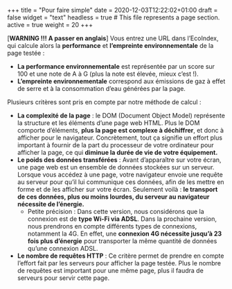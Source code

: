 +++
title = "Pour faire simple"
date = 2020-12-03T12:22:02+01:00
draft = false
widget = "text"
headless = true  # This file represents a page section.
active = true
weight = 20
+++

[**WARNING !!! A passer en anglais**] Vous entrez une URL dans l’EcoIndex, qui calcule alors la **performance** et
**l’empreinte environnementale** de la page testée :

- **La performance environnementale** est représentée par un score sur 100 et une note de A à G (plus la note est
  élevée, mieux c’est !).
- **L’empreinte environnementale** correspond aux émissions de gaz à effet de serre et à la consommation d’eau générées
  par la page.

Plusieurs critères sont pris en compte par notre méthode de calcul :

- **La complexité de la page** : le DOM (Document Object Model) représente la structure et les éléments d’une page web
  HTML. Plus le DOM comporte d’éléments, **plus la page est complexe à déchiffrer**, et donc à afficher pour le
  navigateur. Concrètement, tout ça signifie un effort plus important à fournir de la part du processeur de votre
  ordinateur pour afficher la page, ce qui **diminue la durée de vie de votre équipement.**
- **Le poids des données transférées** : Avant d’apparaître sur votre écran, une page web est un ensemble de données
  stockées sur un serveur. Lorsque vous accédez à une page, votre navigateur envoie une requête au serveur pour qu’il
  lui communique ces données, afin de les mettre en forme et de les afficher sur votre écran. Seulement voilà : **le
  transport de ces données, plus ou moins lourdes, du serveur au navigateur nécessite de l’énergie.**
  - Petite précision : Dans cette version, nous considérons que la connexion est de **type Wi-Fi via ADSL**. Dans la
    prochaine version, nous prendrons en compte différents types de connexions, notamment la 4G. En effet, une
    **connexion 4G nécessite jusqu’à 23 fois plus d’énergie** pour transporter la même quantité de données qu’une
    connexion ADSL.
- **Le nombre de requêtes HTTP** : Ce critère permet de prendre en compte l’effort fait par les serveurs pour afficher
  la page testée. Plus le nombre de requêtes est important pour une même page, plus il faudra de serveurs pour servir
  cette page.
